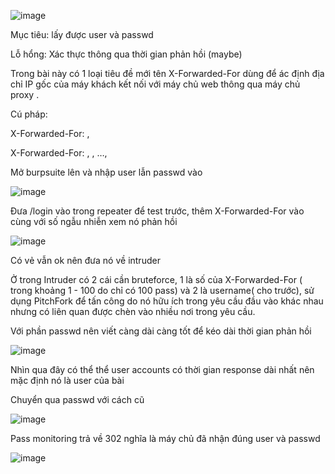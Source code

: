 ![image](https://github.com/user-attachments/assets/d2a971dd-fa5a-4d98-8dca-0becccad1639)

Mục tiêu: lấy được user và passwd

Lỗ hổng: Xác thực thông qua thời gian phản hồi (maybe)

Trong bài này có 1 loại tiêu đề mới tên X-Forwarded-For dùng để ác định địa chỉ IP gốc của máy khách kết nối với máy chủ web thông qua máy chủ proxy .

Cú pháp:

X-Forwarded-For: <client>, <proxy>

X-Forwarded-For: <client>, <proxy>, …, <proxyN>

Mở burpsuite lên và nhập user lẫn passwd vào 

![image](https://github.com/user-attachments/assets/72a5c17e-23ac-4bc6-a448-18e2cb298dd4)

Đưa /login vào trong repeater để test trước, thêm X-Forwarded-For vào cùng với số ngẫu nhiễn xem nó phản hồi 

![image](https://github.com/user-attachments/assets/fccd6955-e92a-4715-9d72-9b6c1547f5fd)

Có vẻ vẫn ok nên đưa nó về intruder

Ở trong Intruder có 2 cái cần bruteforce, 1 là số của X-Forwarded-For ( trong khoảng 1 - 100 do chỉ có 100 pass) và 2 là username( cho trước), sử dụng PitchFork để tấn công do nó hữu ích trong yêu cầu đầu vào khác nhau nhưng có liên quan được chèn vào nhiều nơi trong yêu cầu.

Với phần passwd nên viết càng dài càng tốt để kéo dài thời gian phản hồi

![image](https://github.com/user-attachments/assets/552124a5-0216-4c93-bc83-705a6d91d3f2)

Nhìn qua đây có thể thể user accounts có thời gian response dài nhất nên mặc định nó là user của bài

Chuyển qua passwd với cách cũ

![image](https://github.com/user-attachments/assets/0072cc69-3cad-4519-a022-597f7125cf70)

Pass monitoring trả về 302 nghĩa là máy chủ đã nhận đúng user và passwd 

![image](https://github.com/user-attachments/assets/27d023f5-fe24-4ec6-91e3-5ad081041f0e)

